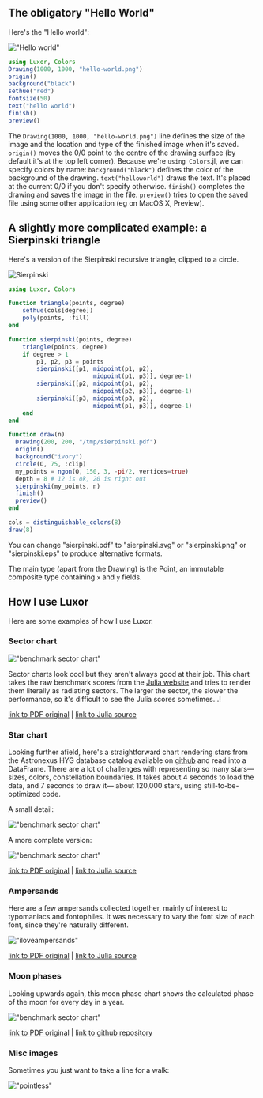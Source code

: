 ## The obligatory "Hello World"

Here's the "Hello world":

!["Hello world"](figures/hello-world.png)

```julia
using Luxor, Colors
Drawing(1000, 1000, "hello-world.png")
origin()
background("black")
sethue("red")
fontsize(50)
text("hello world")
finish()
preview()
```

The `Drawing(1000, 1000, "hello-world.png")` line defines the size of the image and the location and type of the finished image when it's saved. `origin()` moves the 0/0 point to the centre of the drawing surface (by default it's at the top left corner). Because we're `using Colors`.jl, we can specify colors by name: `background("black")` defines the color of the background of the drawing. `text("helloworld")` draws the text. It's placed at the current 0/0 if you don't specify otherwise. `finish()` completes the drawing and saves the image in the file. `preview()` tries to open the saved file using some other application (eg on MacOS X, Preview).

## A slightly more complicated example: a Sierpinski triangle

Here's a version of the Sierpinski recursive triangle, clipped to a circle.

![Sierpinski](figures/sierpinski.png)

```julia
using Luxor, Colors

function triangle(points, degree)
    sethue(cols[degree])
    poly(points, :fill)
end

function sierpinski(points, degree)
    triangle(points, degree)
    if degree > 1
        p1, p2, p3 = points
        sierpinski([p1, midpoint(p1, p2),
                        midpoint(p1, p3)], degree-1)
        sierpinski([p2, midpoint(p1, p2),
                        midpoint(p2, p3)], degree-1)
        sierpinski([p3, midpoint(p3, p2),
                        midpoint(p1, p3)], degree-1)
    end
end

function draw(n)
  Drawing(200, 200, "/tmp/sierpinski.pdf")
  origin()
  background("ivory")
  circle(O, 75, :clip)
  my_points = ngon(O, 150, 3, -pi/2, vertices=true)
  depth = 8 # 12 is ok, 20 is right out
  sierpinski(my_points, n)
  finish()
  preview()
end

cols = distinguishable_colors(8)
draw(8)
```

You can change "sierpinski.pdf" to "sierpinski.svg" or "sierpinski.png" or "sierpinski.eps" to produce alternative formats.

The main type (apart from the Drawing) is the Point, an immutable composite type containing `x` and `y` fields.

## How I use Luxor

Here are some examples of how I use Luxor.

### Sector chart

!["benchmark sector chart"](figures/sector-chart.png)

Sector charts look cool but they aren't always good at their job. This chart takes the raw benchmark scores from the [Julia website](http://julialang.org) and tries to render them literally as radiating sectors. The larger the sector, the slower the performance, so it's difficult to see the Julia scores sometimes...!

[link to PDF original](figures/sector-chart.pdf) | [link to Julia source](examples/sector-chart.jl)

### Star chart

Looking further afield, here's a straightforward chart rendering stars from the Astronexus HYG database catalog available on [github](https://github.com/astronexus/HYG-Database) and read into a DataFrame. There are a lot of challenges with representing so many stars—sizes, colors, constellation boundaries. It takes about 4 seconds to load the data, and 7 seconds to draw it— about 120,000 stars, using still-to-be-optimized code.

A small detail:

!["benchmark sector chart"](figures/star-chart-detail.png)

A more complete version:

!["benchmark sector chart"](figures/star-chart.png)

[link to PDF original](figures/star-chart.pdf) | [link to Julia source](examples/star-chart.jl)

### Ampersands

Here are a few ampersands collected together, mainly of interest to typomaniacs and fontophiles. It was necessary to vary the font size of each font, since they're naturally different.

!["iloveampersands"](figures/iloveampersands.png)

[link to PDF original](figures/iloveampersands.pdf) | [link to Julia source](examples/iloveampersands.jl)

### Moon phases

Looking upwards again, this moon phase chart shows the calculated phase of the moon for every day in a year.

!["benchmark sector chart"](figures/2017-moon-phase-calendar.png)

[link to PDF original](figures/2017-moon-phase-calendar.pdf) | [link to github repository](https://github.com/cormullion/Spiral-moon-calendar)

### Misc images

Sometimes you just want to take a line for a walk:

!["pointless"](figures/art.png)
